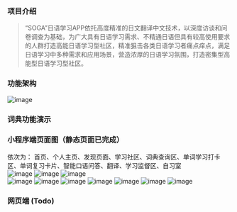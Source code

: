 ### 项目介绍
> “SOGA”日语学习APP依托高度精准的日文翻译中文技术，以深度访谈和问卷调查为基础，为广大具有日语学习需求、不精通日语但具有较高使用要求的人群打造高能日语学习型社区，精准狙击各类日语学习者痛点痒点，满足日语学习中多种需求和应用场景，营造浓厚的日语学习氛围，打造密集型高能型日语学习型社区。
### 功能架构
![image](https://user-images.githubusercontent.com/65109877/190060815-df609a6c-e8ff-453a-85d6-08de342dcf02.png)
### 词典功能演示

### 小程序端页面图（静态页面已完成）
依次为： 首页、个人主页、发现页面、学习社区、词典查询区、单词学习打卡区、单词复习卡片、智能口语问答、翻译、学习监督区、自习室         
 ![image](https://user-images.githubusercontent.com/65109877/190060910-10516472-ac7d-458c-b1d6-f0318c5bce51.png)
 ![image](https://user-images.githubusercontent.com/65109877/190061242-8b741d07-9730-4223-8900-f97ca2b2e9c0.png)
 ![image](https://user-images.githubusercontent.com/65109877/190061286-1a7aa2ee-b3be-4974-b6d0-66c91eae1216.png)  
 ![image](https://user-images.githubusercontent.com/65109877/190061342-5d3e73b0-69b2-497c-9373-dcddac160cea.png)
![image](https://user-images.githubusercontent.com/65109877/190061724-8ba3b9d6-4aa1-4ce4-8e64-88005ad2855b.png)
![image](https://user-images.githubusercontent.com/65109877/190061800-80cdaf5d-9970-4c45-bcc3-26916a459da2.png)
![image](https://user-images.githubusercontent.com/65109877/190062569-533e1aab-b30d-4a3e-b5c9-c47c86fd9757.png)
![image](https://user-images.githubusercontent.com/65109877/190062619-8118c7e4-68b7-42eb-8bbe-0d6e36bd37de.png)
![image](https://user-images.githubusercontent.com/65109877/190062670-e7733952-02bc-4166-869e-2286d4b78d3c.png)
![image](https://user-images.githubusercontent.com/65109877/190062652-dbb7c822-62ab-496b-8aa2-6fde7be713d9.png)
### 网页端 (Todo)
